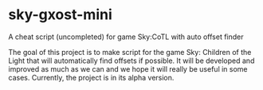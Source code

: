 # sky-gxost-mini
A cheat script (uncompleted) for game Sky:CoTL with auto offset finder

The goal of this project is to make script for the game Sky: Children of the Light that will automatically find offsets if possible. It will be developed and improved as much as we can and we hope it will really be useful in some cases. Currently, the project is in its alpha version.
